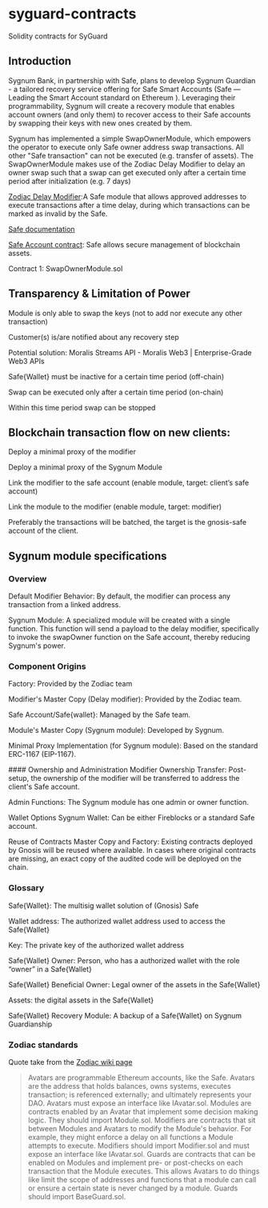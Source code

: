 # syguard-contracts

Solidity contracts for SyGuard


## Introduction

Sygnum Bank, in partnership with Safe, plans to develop Sygnum Guardian - a tailored recovery service offering for Safe Smart Accounts (Safe — Leading the Smart Account standard on Ethereum ). Leveraging their programmability, Sygnum will create a recovery module that enables account owners (and only them) to recover access to their Safe accounts by swapping their keys with new ones created by them.

Sygnum has implemented a simple SwapOwnerModule, which empowers the operator to execute only Safe owner address swap transactions. All other "Safe transaction" can not be executed (e.g. transfer of assets). The SwapOwnerModule makes use of the Zodiac Delay Modifier to delay an owner swap such that a swap can get executed only after a certain time period after initialization (e.g. 7 days)

[Zodiac Delay Modifier](https://github.com/gnosis/zodiac-modifier-delay):A Safe module that allows approved addresses to execute transactions after a time delay, during which transactions can be marked as invalid by the Safe.

[Safe documentation](https://docs.safe.global/safe-smart-account/safe-smart-account)

[Safe Account contract](https://github.com/safe-global/safe-contracts): Safe allows secure management of blockchain assets.

Contract 1: SwapOwnerModule.sol

## Transparency & Limitation of Power
Module is only able to swap the keys (not to add nor execute any other transaction)

Customer(s) is/are notified about any recovery step

Potential solution: Moralis Streams API - Moralis Web3 | Enterprise-Grade Web3 APIs

Safe{Wallet} must be inactive for a certain time period (off-chain)

Swap can be executed only after a certain time period (on-chain)

Within this time period swap can be stopped

## Blockchain transaction flow on new clients:

Deploy a minimal proxy of the modifier

Deploy a minimal proxy of the Sygnum Module

Link the modifier to the safe account (enable module, target: client’s safe account)

Link the module to the modifier (enable module, target: modifier)

Preferably the transactions will be batched, the target is the gnosis-safe account of the client.

## Sygnum module specifications
### Overview
Default Modifier Behavior: By default, the modifier can process any transaction from a linked address.

Sygnum Module: A specialized module will be created with a single function. This function will send a payload to the delay modifier, specifically to invoke the swapOwner function on the Safe account, thereby reducing Sygnum's power.

### Component Origins
Factory: Provided by the Zodiac team

Modifier's Master Copy (Delay modifier): Provided by the Zodiac team.

Safe Account/Safe{wallet}: Managed by the Safe team.

Module's Master Copy (Sygnum module): Developed by Sygnum.

Minimal Proxy Implementation (for Sygnum module): Based on the standard ERC-1167 (EIP-1167).

#### Ownership and Administration
Modifier Ownership Transfer: Post-setup, the ownership of the modifier will be transferred to address the client's Safe account.

Admin Functions: The Sygnum module has one admin or owner function.

Wallet Options
Sygnum Wallet: Can be either Fireblocks or a standard Safe account.

Reuse of Contracts
Master Copy and Factory: Existing contracts deployed by Gnosis will be reused where available. In cases where original contracts are missing, an exact copy of the audited code will be deployed on the chain.

### Glossary

Safe{Wallet}: The multisig wallet solution of (Gnosis) Safe

Wallet address: The authorized wallet address used to access the Safe{Wallet}

Key: The private key of the authorized wallet address

Safe{Wallet} Owner: Person, who has a authorized wallet with the role “owner” in a Safe{Wallet}

Safe{Wallet} Beneficial Owner: Legal owner of the assets in the Safe{Wallet}

Assets: the digital assets in the Safe{Wallet}

Safe{Wallet} Recovery Module: A backup of a Safe{Wallet} on Sygnum Guardianship

### Zodiac standards
Quote take from the [Zodiac wiki page](https://zodiac.wiki/index.php/Introduction:_Zodiac_Standard)

>Avatars are programmable Ethereum accounts, like the Safe. Avatars are the address that holds balances, owns systems, executes transaction; is referenced externally; and ultimately represents your DAO. Avatars must expose an interface like IAvatar.sol.
>Modules are contracts enabled by an Avatar that implement some decision making logic. They should import Module.sol.
>Modifiers are contracts that sit between Modules and Avatars to modify the Module's behavior. For example, they might enforce a delay on all functions a Module attempts to execute. Modifiers should import Modifier.sol and must expose an interface like IAvatar.sol.
>Guards are contracts that can be enabled on Modules and implement pre- or post-checks on each transaction that the Module executes. This allows Avatars to do things like limit the scope of addresses and functions that a module can call or ensure a certain state is never changed by a module. Guards should import BaseGuard.sol.
